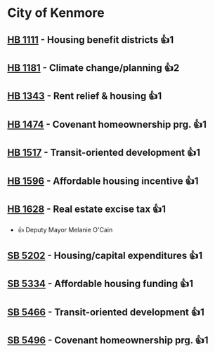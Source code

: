 # City of Kenmore

## [HB 1111](/bill/2023-24/hb/1111/) - Housing benefit districts 👍1  

## [HB 1181](/bill/2023-24/hb/1181/) - Climate change/planning 👍2  

## [HB 1343](/bill/2023-24/hb/1343/) - Rent relief & housing 👍1  

## [HB 1474](/bill/2023-24/hb/1474/) - Covenant homeownership prg. 👍1  

## [HB 1517](/bill/2023-24/hb/1517/) - Transit-oriented development 👍1  

## [HB 1596](/bill/2023-24/hb/1596/) - Affordable housing incentive 👍1  

## [HB 1628](/bill/2023-24/hb/1628/) - Real estate excise tax 👍1  
* 👍 Deputy Mayor Melanie O'Cain

## [SB 5202](/bill/2023-24/sb/5202/) - Housing/capital expenditures 👍1  

## [SB 5334](/bill/2023-24/sb/5334/) - Affordable housing funding 👍1  

## [SB 5466](/bill/2023-24/sb/5466/) - Transit-oriented development 👍1  

## [SB 5496](/bill/2023-24/sb/5496/) - Covenant homeownership prg. 👍1  